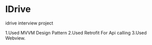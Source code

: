 # IDrive
idrive interview project

1.Used MVVM Design Pattern
2.Used Retrofit For Api calling
3.Used Webview.

